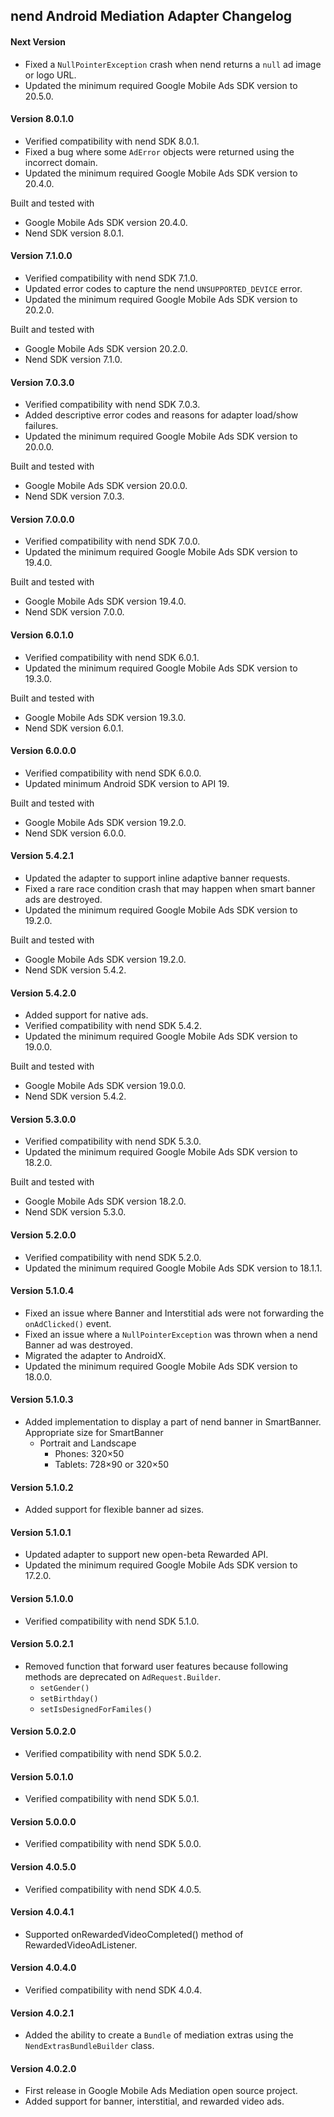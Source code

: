 ## nend Android Mediation Adapter Changelog

#### Next Version
- Fixed a `NullPointerException` crash when nend returns a `null` ad image or logo URL.
- Updated the minimum required Google Mobile Ads SDK version to 20.5.0.

#### Version 8.0.1.0
- Verified compatibility with nend SDK 8.0.1.
- Fixed a bug where some `AdError` objects were returned using the incorrect domain.
- Updated the minimum required Google Mobile Ads SDK version to 20.4.0.

Built and tested with
- Google Mobile Ads SDK version 20.4.0.
- Nend SDK version 8.0.1.

#### Version 7.1.0.0
- Verified compatibility with nend SDK 7.1.0.
- Updated error codes to capture the nend `UNSUPPORTED_DEVICE` error.
- Updated the minimum required Google Mobile Ads SDK version to 20.2.0.

Built and tested with
- Google Mobile Ads SDK version 20.2.0.
- Nend SDK version 7.1.0.

#### Version 7.0.3.0
- Verified compatibility with nend SDK 7.0.3.
- Added descriptive error codes and reasons for adapter load/show failures.
- Updated the minimum required Google Mobile Ads SDK version to 20.0.0.

Built and tested with
- Google Mobile Ads SDK version 20.0.0.
- Nend SDK version 7.0.3.

#### Version 7.0.0.0
- Verified compatibility with nend SDK 7.0.0.
- Updated the minimum required Google Mobile Ads SDK version to 19.4.0.

Built and tested with
- Google Mobile Ads SDK version 19.4.0.
- Nend SDK version 7.0.0.

#### Version 6.0.1.0
- Verified compatibility with nend SDK 6.0.1.
- Updated the minimum required Google Mobile Ads SDK version to 19.3.0.

Built and tested with
- Google Mobile Ads SDK version 19.3.0.
- Nend SDK version 6.0.1.

#### Version 6.0.0.0
- Verified compatibility with nend SDK 6.0.0.
- Updated minimum Android SDK version to API 19.

Built and tested with
- Google Mobile Ads SDK version 19.2.0.
- Nend SDK version 6.0.0.

#### Version 5.4.2.1
- Updated the adapter to support inline adaptive banner requests.
- Fixed a rare race condition crash that may happen when smart banner ads are destroyed.
- Updated the minimum required Google Mobile Ads SDK version to 19.2.0.

Built and tested with
- Google Mobile Ads SDK version 19.2.0.
- Nend SDK version 5.4.2.

#### Version 5.4.2.0
- Added support for native ads.
- Verified compatibility with nend SDK 5.4.2.
- Updated the minimum required Google Mobile Ads SDK version to 19.0.0.

Built and tested with
- Google Mobile Ads SDK version 19.0.0.
- Nend SDK version 5.4.2.

#### Version 5.3.0.0
- Verified compatibility with nend SDK 5.3.0.
- Updated the minimum required Google Mobile Ads SDK version to 18.2.0.

Built and tested with
- Google Mobile Ads SDK version 18.2.0.
- Nend SDK version 5.3.0.

#### Version 5.2.0.0
- Verified compatibility with nend SDK 5.2.0.
- Updated the minimum required Google Mobile Ads SDK version to 18.1.1.

#### Version 5.1.0.4
- Fixed an issue where Banner and Interstitial ads were not forwarding the `onAdClicked()` event.
- Fixed an issue where a `NullPointerException` was thrown when a nend Banner ad was destroyed.
- Migrated the adapter to AndroidX.
- Updated the minimum required Google Mobile Ads SDK version to 18.0.0.

#### Version 5.1.0.3
- Added implementation to display a part of nend banner in SmartBanner. Appropriate size for SmartBanner
  - Portrait and Landscape
    - Phones: 320×50
    - Tablets: 728×90 or 320×50

#### Version 5.1.0.2
- Added support for flexible banner ad sizes.

#### Version 5.1.0.1
- Updated adapter to support new open-beta Rewarded API.
- Updated the minimum required Google Mobile Ads SDK version to 17.2.0.

#### Version 5.1.0.0
- Verified compatibility with nend SDK 5.1.0.

#### Version 5.0.2.1
- Removed function that forward user features because following methods are deprecated on `AdRequest.Builder`.
  - `setGender()`
  - `setBirthday()`
  - `setIsDesignedForFamiles()`

#### Version 5.0.2.0
- Verified compatibility with nend SDK 5.0.2.

#### Version 5.0.1.0
- Verified compatibility with nend SDK 5.0.1.

#### Version 5.0.0.0
- Verified compatibility with nend SDK 5.0.0.

#### Version 4.0.5.0
- Verified compatibility with nend SDK 4.0.5.

#### Version 4.0.4.1
- Supported onRewardedVideoCompleted() method of RewardedVideoAdListener.

#### Version 4.0.4.0
- Verified compatibility with nend SDK 4.0.4.

#### Version 4.0.2.1
- Added the ability to create a `Bundle` of mediation extras using the
  `NendExtrasBundleBuilder` class.

#### Version 4.0.2.0
- First release in Google Mobile Ads Mediation open source project.
- Added support for banner, interstitial, and rewarded video ads.
